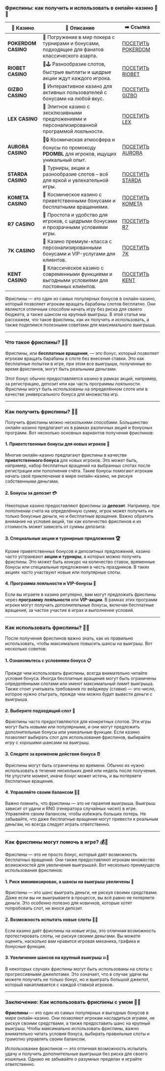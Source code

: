 ### **Фриспины: как получить и использовать в онлайн-казино 🎰💸**
| 🎰 Казино           | 📜 Описание                                                                                       | ➡️ Ссылка                                                                                          |   |
| ------------------- | ------------------------------------------------------------------------------------------------- | -------------------------------------------------------------------------------------------------- | - |
| **POKERDOM CASINO** | 🎲 Погружение в мир покера с турнирами и бонусами, подходящее для фанатов классического азарта.   | [ПОСЕТИТЬ POKERDOM](https://brandplay.link/FwVc4f)                                                 |   |
| **RIOBET CASINO**   | 🌟🕹️ Разнообразие слотов, быстрые выплаты и щедрые акции ждут каждого игрока.                    | [ПОСЕТИТЬ RIOBET](https://brandplay.link/TnjsxFvH)                                                 |   |
| **GIZBO CASINO**    | 🚀 Интерактивное казино для активных пользователей с бонусами на любой вкус.                      | [ПОСЕТИТЬ GIZBO](https://brandplay.link/rvzLrVLp)                                                  |   |
| **LEX CASINO**      | 🎰 Элитное казино с эксклюзивными предложениями и персонализированной программой лояльности.      | [ПОСЕТИТЬ LEX](https://brandplay.link/VMqNXPFs)                                                    |   |
| **AURORA CASINO**   | 🌌🔒 Космическая атмосфера и бонусы по промокоду **PDOMBL** для игроков, ищущих уникальный опыт. | [ПОСЕТИТЬ AURORA](https://10trafic-stat2.com/click/668546556bcc6313411604bc/6766/13031/subaccount) |   |
| **STARDA CASINO**   | 🌠 Турниры, акции и разнообразие слотов – всё для яркой и увлекательной игры.                     | [ПОСЕТИТЬ STARDA](https://brandplay.link/HDcDrxLk)                                                 |   |
| **KOMETA CASINO**   | 💫 Космическое казино с приветственными бонусами и бесплатными вращениями.                        | [ПОСЕТИТЬ KOMETA](https://brandplay.link/jHzFFYGv)                                                 |   |
| **R7 CASINO**       | 🎯 Простота и удобство для игроков, с щедрыми бонусами и прозрачными условиями игры.              | [ПОСЕТИТЬ R7](https://brandplay.link/dByFXP7h)                                                     |   |
| **7K CASINO**       | 💎 Казино премиум-класса с персонализированными бонусами и VIP-услугами для клиентов.             | [ПОСЕТИТЬ 7K](https://brandplay.link/dd46bNgD)                                                     |   |
| **KENT CASINO**     | 🎲 Классическое казино с современными функциями и выгодными условиями для постоянных клиентов.    | [ПОСЕТИТЬ KENT](https://brandplay.link/XRH1g6Vb)      
Фриспины — это один из самых популярных бонусов в онлайн-казино, который позволяет игрокам вращать барабаны слотов бесплатно. Они являются отличным способом начать игру без риска для своего бюджета, а также шансом на крупный выигрыш. В этой статье мы расскажем, что такое фриспины, как их получить и использовать, а также поделимся полезными советами для максимального выигрыша.

***

### **Что такое фриспины? 🎰🔄**

Фриспины, или **бесплатные вращения**, — это бонус, который позволяет игрокам вращать барабаны в слоте без внесения ставки. Это как бесплатные попытки в игре, при этом все выигрыши, полученные во время фриспинов, могут быть реальными деньгами.

Этот бонус обычно предоставляется казино в рамках акций, например, за регистрацию, депозит или как часть программы лояльности. Фриспины могут быть использованы на определённом слоте или в качестве универсального бонуса для множества игр.

***

### **Как получить фриспины? 🎁💥**

Получить фриспины можно несколькими способами. Большинство онлайн-казино предлагают их в рамках различных акций и бонусных программ. Вот несколько основных вариантов получения фриспинов:

#### **1. Приветственные бонусы для новых игроков 🎉**

Многие онлайн-казино предлагают фриспины в качестве **приветственного бонуса** для новых игроков. Это может быть, например, набор бесплатных вращений на выбранных слотах после регистрации или пополнения счёта. Такие бонусы помогают игрокам начать своё приключение в мире онлайн-казино, не рискуя собственными деньгами.

#### **2. Бонусы за депозит 💳**

Некоторые казино предоставляют фриспины за **депозит**. Например, при пополнении счета на определённую сумму, игрок может получить не только бонусные деньги, но и бесплатные вращения. Важно обратить внимание на условия акций, так как количество фриспинов и их стоимость может зависеть от суммы депозита.

#### **3. Специальные акции и турнирные предложения 🏆**

Кроме приветственных бонусов и депозитных предложений, казино часто устраивают **акции и турниры**, в которых можно получить фриспины. Это может быть конкурс на количество ставок, временные бонусы или специальные предложения в честь праздников. В таких акциях часто участвуют новые или популярные слоты.

#### **4. Программа лояльности и VIP-бонусы 🌟**

Если вы играете в казино регулярно, вам могут предложить фриспины через **программу лояльности** или **VIP-акции**. В рамках этих программ игроки могут получать дополнительные бонусы, включая бесплатные вращения, за частое участие в играх и выполнение условий.

***

### **Как использовать фриспины? 🔄💡**

После получения фриспинов важно знать, как их правильно использовать, чтобы максимально повысить шансы на выигрыш. Вот несколько советов:

#### **1. Ознакомьтесь с условиями бонуса 📋**

Прежде чем использовать фриспины, всегда внимательно читайте условия бонуса. Иногда бесплатные вращения могут быть ограничены определёнными слотами или имеют максимальный лимит выигрыша. Также стоит учитывать требования по вейджеру (ставке) — это число, которое нужно отыграть, прежде чем можно будет вывести деньги с выигрыша.

#### **2. Выберите подходящий слот 🎰**

Фриспины часто предоставляются для конкретных слотов. Эти игры могут быть новыми или популярными, и они могут предложить дополнительные бонусы или уникальные функции. Если казино позволяет выбирать слот для использования фриспинов, выбирайте игру с хорошими шансами на выигрыш.

#### **3. Следите за временем действия бонуса ⏰**

Фриспины могут быть ограничены во времени. Обычно их нужно использовать в течение нескольких дней или недель после получения. Не упустите момент, иначе бонус может истечь, и вы потеряете бесплатные вращения.

#### **4. Управляйте своим балансом 🧠💸**

Важно помнить, что фриспины — это не гарантия выигрыша. Выигрыш зависит от удачи и RNG (генератора случайных чисел) в игре. Управляйте своим балансом, чтобы избежать больших потерь. Не забывайте, что даже бесплатные вращения могут привести к реальным деньгам, но всегда следует играть ответственно.

***

### **Как фриспины могут помочь в игре? 💰🎉**

Фриспины — это не просто бонус, который даёт возможность бесплатных вращений. Они также предоставляют игрокам множество возможностей для увеличения выигрышей. Вот несколько преимуществ использования фриспинов:

#### **1. Риск минимизирован, а шансы на выигрыш увеличены 🌟**

Фриспины — это шанс выиграть деньги, не рискуя своими средствами. Даже если вы не выигрываете в процессе, вы всё равно не потеряете деньги. Это особенно полезно для новичков, которые хотят попробовать слот, не внося депозит.

#### **2. Возможность испытать новые слоты 🎰🔎**

Если казино даёт фриспины на новые игры, это отличная возможность протестировать слоты, не рискуя своими деньгами. Вы можете оценить, насколько вам нравится игровая механика, графика и бонусные функции.

#### **3. Увеличение шансов на крупный выигрыш 💥💸**

В некоторых случаях фриспины могут быть использованы на слоты с прогрессивными джекпотами. Это означает, что в случае удачи вы можете получить не только бонус, но и выиграть большой джекпот, который накапливается с каждой ставкой игроков.

***

### **Заключение: Как использовать фриспины с умом 🎉💡**

**Фриспины** — это один из самых популярных и выгодных бонусов в мире онлайн-казино. Они позволяют игрокам насладиться играми, не рискуя своими средствами, а также предоставить шанс на крупный выигрыш. Чтобы максимально использовать фриспины, важно внимательно читать условия бонуса, выбирать правильные слоты и грамотно управлять своим балансом.

Использование фриспинов — это отличная возможность испытать удачу и получить дополнительные выигрыши без риска для своего кошелька. Однако не забывайте о разумных пределах и играйте ответственно.
